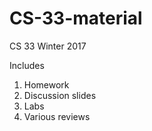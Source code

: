 # CS-33-material

CS 33 Winter 2017

Includes
  1. Homework
  2. Discussion slides
  3. Labs
  4. Various reviews
